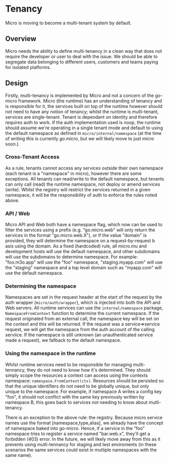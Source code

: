 # Tenancy

Micro is moving to become a multi-tenant system by default.

## Overview

Micro needs the ability to define multi-tenancy in a clean way that does not require the developer or user 
to deal with the issue. We should be able to segregate data belonging to different users, customers 
and teams paying for isolated platforms.

## Design

Firstly, mutli-tenancy is implemented by Micro and not a concern of the go-micro framework. Micro (the runtime) has an understanding of tenancy and is responsible for it, the services built on top of the runtime however should not need to have any notion of tenancy; whilst the runtime is mutli-tenant, services are single-tenant. Tenant is dependant on identity and therefore requires auth to work. If the auth implementation used is noop, the runtime should assume we're operating in a single tenant mode and default to using the default namespace as defined in `micro/internal/namespace` (at the time of writing this is currently *go.micro*, but we will likely move to just *micro* soon.).

### Cross-Tenant Access

As a rule, tenants cannot access any services outside their own namespace (each tenant is a "namespace" in micro), however there are some exceptions. All tenants can read/write to the default namespace, but tenants can only call (read) the runtime namespace, not deploy or amend services (write). Whilst the registry will restrict the services returned in a given namespace, it will be the responsibility of auth to enforce the rules noted above.

### API / Web

Micro API and Web both have a namespace flag, which now can be used to filter the services using a prefix (e.g. "go.micro.web" will only return the services in the format "go.micro.web.X"), or if the value "domain" is provided, they will determine the namespace on a request-by-request b asis using the domain. As a fixed (hardcoded) rule, all micro.mu and development hosts will use the default namespace, and other subdomains will use the subdomains to determine namespace. For example: "foo.m3o.app" will use the "foo" namespace, "staging.myapp.com" will use the "staging" namespace and a top level domain such as "myapp.com" will use the default namespace.

### Determining the namespace

Namespaces are set in the request header at the start of the request by the auth wrapper (`micro/auth/wrapper`), which is injected into both the API and Web servers. All runtime services can use the `internal/namespace` package, `NamespaceFromContext` function to determine the current namespace. If the request originated from an external call, the namespace key will be set on the context and this will be returned. If the request was a service=>service request, we will get the namespace from the auth account of the calling serviice. If the namespace is still unknown (an unauthenticated service made a request), we fallback to the default namespace.


### Using the namespace in the runtime

Whilst runtime services need to be responsible for managing multi-tennancy, they do not need to know how it's determined. They should simply scope the resources a context can access using the contexts namespace: `namespace.FromContext(ctx)`. Resources should be persisted so that the unique identifiers do not need to be globally unique, but only unique to the namespace. For example, if namespace A writes a config key "foo", it should not conflict with the same key previously written by namespace B, this goes back to services not needing to know about mutli-tenancy.

There is an exception to the above rule: the registry. Because micro service names use the format [namespace,type,alias], we already have the concept of namespace baked into go-micro. Hence, if a service in the "foo" namespace tries to register a service named "bar.web.x", they'll get a forbidden (403) error. In the future, we will likely move away from this as it prevents using mutli-tennancy for staging and test enviroments (in these scenarios the same services could exist in mutliple namespaces with the same name).

